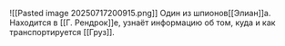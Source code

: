 ![[Pasted image 20250717200915.png]]
Один из шпионов[[Элиан]]а. Находится в [[Г. Рендрок]]е, узнаёт информацию об том, куда и как транспортируется [[Груз]].